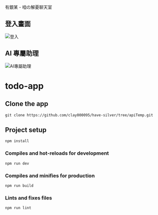 有銀某 - 咱の解憂聊天室

## 登入畫面
![登入](https://github.com/clay000095/have-silver/assets/85270632/65b6609e-af59-43d9-bfa0-719b4163b328)

## AI 專屬助理
![AI專屬助理](https://github.com/clay000095/have-silver/assets/85270632/4514701f-e77f-423a-85a8-1abd9736d13a)

# todo-app

## Clone the app
```
git clone https://github.com/clay000095/have-silver/tree/apiTemp.git
```

## Project setup
```
npm install
```

### Compiles and hot-reloads for development
```
npm run dev
```

### Compiles and minifies for production
```
npm run build
```

### Lints and fixes files
```
npm run lint
```

